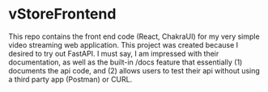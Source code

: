 # vStoreFrontend

This repo contains the front end code (React, ChakraUI) for my very simple video streaming web application. This project was created because I desired to try out FastAPI. I must say, I am impressed with their documentation, as well as the built-in /docs feature that essentially (1) documents the api code, and (2) allows users to test their api without using a third party app (Postman) or CURL.
